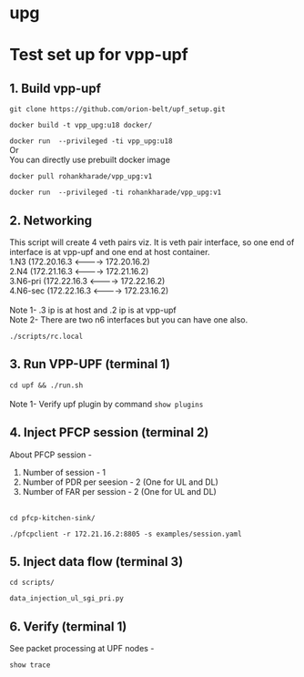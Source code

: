 # upg
# Test set up for vpp-upf
## 1. Build vpp-upf

```git clone https://github.com/orion-belt/upf_setup.git```

```docker build -t vpp_upg:u18 docker/```

```docker run  --privileged -ti vpp_upg:u18```<br>
Or<br>
You can directly use prebuilt docker image<br>

```docker pull rohankharade/vpp_upg:v1```

```docker run  --privileged -ti rohankharade/vpp_upg:v1```

## 2. Networking<br>
This script will create 4 veth pairs viz. It is veth pair interface, so one end of interface is at vpp-upf and one end at host container.<br>
1.N3 (172.20.16.3 <----> 172.20.16.2)<br>
2.N4 (172.21.16.3 <----> 172.21.16.2)<br>
3.N6-pri (172.22.16.3 <----> 172.22.16.2)<br>
4.N6-sec (172.22.16.3 <----> 172.23.16.2)<br><br>
Note 1- .3 ip is at host and .2 ip is at vpp-upf<br>
Note 2- There are two n6 interfaces but you can have one also. <br>

```./scripts/rc.local```

## 3. Run VPP-UPF (terminal 1)

```cd upf && ./run.sh```<br><br>
Note 1- Verify upf plugin by command ```show plugins``` 

## 4. Inject PFCP session (terminal 2)<br>
About PFCP session - <br>
1. Number of session - 1<br>
2. Number of PDR per seesion - 2 (One for UL and DL)<br>
3. Number of FAR per session - 2 (One for UL and DL)<br><br>

```cd pfcp-kitchen-sink/```

```./pfcpclient -r 172.21.16.2:8805 -s examples/session.yaml```

## 5. Inject data flow (terminal 3)

```cd scripts/```

```data_injection_ul_sgi_pri.py```


## 6. Verify (terminal 1)
See packet processing at UPF nodes -


```show trace```



